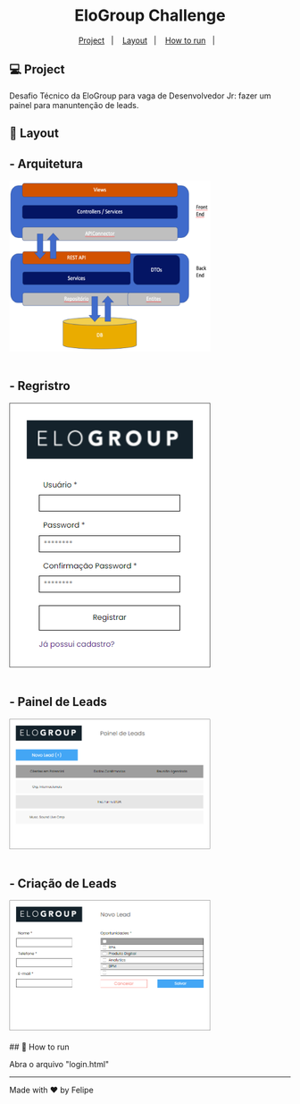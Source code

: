 <h1 align="center">EloGroup Challenge</h1>

<p align="center">
  <a href="#-project">Project</a>&nbsp;&nbsp;&nbsp;|&nbsp;&nbsp;&nbsp;
  <a href="#-layout">Layout</a>&nbsp;&nbsp;&nbsp;|&nbsp;&nbsp;&nbsp;
  <a href="#-how-to-run">How to run</a>&nbsp;&nbsp;&nbsp;|&nbsp;&nbsp;&nbsp;
</p>


## 💻 Project

Desafio Técnico da EloGroup para vaga de Desenvolvedor Jr: fazer um painel para manuntenção de leads.

## 🔖 Layout

<h2>- Arquitetura</h2>
<img alt="" src=".github/architecture.png" style="width: 360px;">
<br><br>
<h2>- Regristro</h2>
<img alt="" src=".github/login.png" style="width: 360px;">
<br><br>
<h2>- Painel de Leads</h2>
<img alt="" src=".github/panel.png" style="width: 360px;">
<br><br>
<h2>- Criação de Leads</h2>
<img alt="" src=".github/new-lead.png" style="width: 360px;">
<br><br>
## 🚀 How to run

Abra o arquivo "login.html"

---

Made with ♥ by Felipe